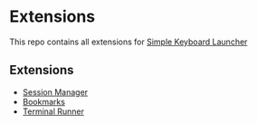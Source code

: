 # Extensions
This repo contains all extensions for [Simple Keyboard Launcher](https://github.com/lighttigerXIV/simple-keyboard-launcher)

## Extensions
- [Session Manager](https://github.com/lighttigerXIV/simple-kl-session-manager-extension)
- [Bookmarks](https://github.com/lighttigerXIV/simple-kl-bookmarks-extension)
- [Terminal Runner](https://github.com/lighttigerXIV/simple-kl-terminal-runner-extension)
